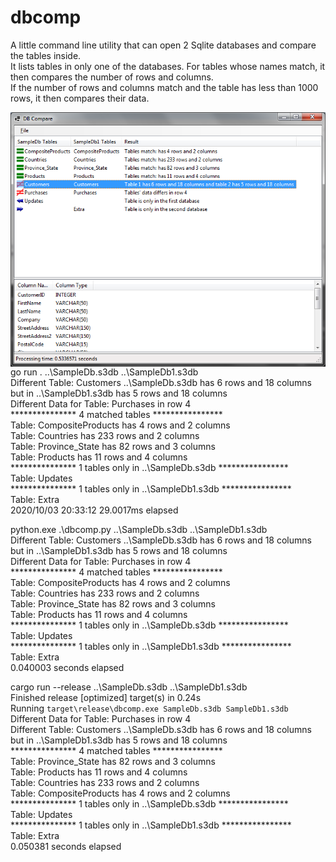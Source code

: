# dbcomp

A little command line utility that can open 2 Sqlite databases and compare the tables inside.  
It lists tables in only one of the databases.  For tables whose names match, it then compares the number of rows and columns.  
If the number of rows and columns match and the table has less than 1000 rows, it then compares their data.  

<img src=".\dbCompNet.png" alt=".Net Core 3.1" style="float: left; margin-right: 10px;" />


go run . ..\SampleDb.s3db ..\SampleDb1.s3db  
Different Table: Customers ..\SampleDb.s3db has 6 rows and 18 columns but in ..\SampleDb1.s3db has 5 rows and 18 columns  
Different Data for Table: Purchases in row 4  
*************** 4 matched tables ****************  
Table: CompositeProducts has 4 rows and 2 columns  
Table: Countries has 233 rows and 2 columns  
Table: Province_State has 82 rows and 3 columns  
Table: Products has 11 rows and 4 columns  
*************** 1 tables only in ..\SampleDb.s3db ****************  
Table: Updates  
*************** 1 tables only in ..\SampleDb1.s3db ****************  
Table: Extra  
2020/10/03 20:33:12 29.0017ms elapsed  


python.exe .\dbcomp.py ..\SampleDb.s3db ..\SampleDb1.s3db  
Different Table: Customers ..\SampleDb.s3db has 6 rows and 18 columns but in ..\SampleDb1.s3db has 5 rows and 18 columns  
Different Data for Table: Purchases in row 4  
*************** 4 matched tables ****************  
Table: CompositeProducts has 4 rows and 2 columns  
Table: Countries has 233 rows and 2 columns  
Table: Province_State has 82 rows and 3 columns  
Table: Products has 11 rows and 4 columns  
*************** 1 tables only in ..\SampleDb.s3db ****************  
Table: Updates  
*************** 1 tables only in ..\SampleDb1.s3db ****************  
Table: Extra  
0.040003 seconds elapsed  


cargo run --release ..\SampleDb.s3db ..\SampleDb1.s3db  
    Finished release [optimized] target(s) in 0.24s  
     Running `target\release\dbcomp.exe SampleDb.s3db SampleDb1.s3db`
Different Data for Table: Purchases in row 4  
Different Table: Customers ..\SampleDb.s3db has 6 rows and 18 columns but in ..\SampleDb1.s3db has 5 rows and 18 columns  
*************** 4 matched tables ****************  
Table: Province_State has 82 rows and 3 columns  
Table: Products has 11 rows and 4 columns  
Table: Countries has 233 rows and 2 columns  
Table: CompositeProducts has 4 rows and 2 columns  
*************** 1 tables only in ..\SampleDb.s3db ****************  
Table: Updates  
*************** 1 tables only in ..\SampleDb1.s3db ****************  
Table: Extra  
0.050381 seconds elapsed  